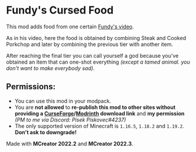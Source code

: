 # Fundy's Cursed Food

This mod adds food from one certain [Fundy's video](https://youtu.be/h9yLFPI4PbY).

As in his video, here the food is obtained by combining Steak and Cooked Porkchop and later by combining the previous tier with another item.

After reaching the final tier you can call yourself a god because you've obtained an item that can one-shot everything *(except a tamed animal. you don't want to make everybody sad)*.

## Permissions:
* You can use this mod in your modpack.
* You are **not allowed** to **re-publish this mod to other sites without providing a [CurseForge](https://www.curseforge.com/minecraft/mc-mods/fundys-cursed-food)/[Modrinth](https://modrinth.com/mod/fundys-cursed-food) download link** and **my permission** *(PM to me via Discord: Písek Pískovec#4237)*
* The only supported version of Minecraft is `1.16.5`, `1.18.2` and `1.19.2`. **Don't ask to downgrade!**

Made with **MCreator 2022.2** and **MCreator 2022.3**.
